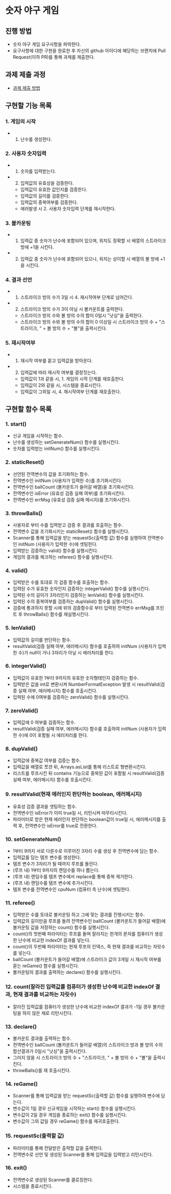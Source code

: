 # 숫자 야구 게임



## 진행 방법
* 숫자 야구 게임 요구사항을 파악한다.
* 요구사항에 대한 구현을 완료한 후 자신의 github 아이디에 해당하는 브랜치에 Pull Request(이하 PR)를 통해 과제를 제출한다.



## 과제 제출 과정
* [과제 제출 방법](https://github.com/next-step/nextstep-docs/tree/master/precourse)



## 구현할 기능 목록

### 1. 게임의 시작
* 1) 난수를 생성한다.

### 2. 사용자 숫자입력
* 1) 숫자를 입력받는다.
* 2) 입력값의 유효성을 검증한다.
    - 입력값이 유효한 값인지를 검증한다.
    - 입력값의 길이를 검증한다.
    - 입력값의 중복여부를 검증한다.
    - 에러발생 시 2. 사용자 숫자입력 단계를 재시작한다.
    
### 3. 볼카운팅
* 1) 입력값 중 숫자가 난수에 포함되어 있으며, 위치도 정확할 시 배열의 스트라이크 방에 +1을 시킨다.
* 2) 입력값 중 숫자가 난수에 포함되어 있으나, 위치는 상이할 시 배열의 볼 방에 +1을 시킨다.

### 4. 결과 선언
* 1) 스트라이크 방의 수가 3일 시 4. 재시작여부 단계로 넘어간다.
* 2) 스트라이크 방의 수가 3이 아닐 시 볼카운트를 출력한다.
    - 스트라이크 방의 수와 볼 방의 수의 합이 0일시 "낫싱"을 출력한다.
    - 스트라이크 방의 수와 볼 방의 수의 합이 0 이상일 시 스트라이크 방의 수 + "스트라이크, " + 볼 방의 수 + "볼"을 출력시킨다.

### 5. 재시작여부
* 1) 재시작 여부를 묻고 입력값을 받아온다.
* 2) 입력값에 따라 재시작 여부를 결정짓는다.
    - 입력값이 1과 같을 시, 1. 게임의 시작 단계를 재호출한다.
    - 입력값이 2와 같을 시, 시스템을 종료시킨다.
    - 입력값이 그외일 시, 4. 재시작여부 단계를 재호출한다.


## 구현할 함수 목록

### 1. start()
* 신규 게임을 시작하는 함수.
* 난수를 생성하는 setGenerateNum() 함수를 실행시킨다.
* 숫자를 입력받는 initNum() 함수를 실행시킨다.

### 2. staticReset()
* 선언된 전역변수의 값을 초기화하는 함수.
* 전역변수인 initNum (사용자가 입력한 수)를 초기화시킨다.
* 전역변수인 ballCount (볼카운트가 들어갈 배열)을 초기화시킨다.
* 전역변수인 isError (유효성 검증 실패 여부)를 초기화시킨다.
* 전역변수인 errMsg (유효성 검증 실패 메시지)를 초기화시킨다.

### 3. throwBalls()
* 사용자로 부터 수를 입력받고 검증 후 결과를 호출하는 함수.
* 전역변수 값을 초기화시키는 staticReset() 함수를 실행시킨다.
* Scanner를 통해 입력값을 받는 requestSc(출력할 값) 함수를 실행하여 전역변수인 initNum (사용자가 입력한 수)에 셋팅한다.
* 입력받는 검증하는 valid() 함수를 실행시킨다.
* 게임의 결과를 체크하는 referee() 함수를 실행시킨다.

### 4. valid()
* 입력받은 수를 토대로 각 검증 함수를 호출하는 함수.
* 입력된 수가 유효한 숫자인지 검증하는 integerValid() 함수를 실행시킨다.
* 입력된 수의 길이가 3자리인지 검증하는 lenValid() 함수를 실행시킨다.
* 입력된 수의 중복여부를 검증하는 dupValid() 함수를 실행시킨다.
* 검증에 통과하지 못할 시에 위의 검증함수로 부터 입력된 전역변수 errMsg를 프린트 후 throwBalls() 함수를 재실행시킨다.

### 5. lenValid()
* 입력값의 길이를 판단하는 함수.
* resultValid(검증 실패 여부, 에러메시지) 함수를 호출하여 initNum (사용자가 입력한 수)가 null이 거나 3자리가 아닐 시 에러처리를 한다.

### 6. integerValid()
* 입력값이 유효한 1부터 9까지의 유효한 숫자형태인지 검증하는 함수.
* 입력받은 값을 int로 변환시켜 NumberFormatException 발생 시 resultValid(검증 실패 여부, 에러메시지) 함수를 호출시킨다.
* 입력된 수에 0여부를 검증하는 zeroValid() 함수를 실행시킨다.

### 7. zeroValid()
* 입력값에 0 여부를 검증하는 함수.
* resultValid(검증 실패 여부, 에러메시지) 함수를 호출하여 initNum (사용자가 입력한 수)에 0이 포함될 시 에러처리를 한다.

### 8. dupValid()
* 입력값에 중복값 여부를 검증는 함수.
* 입력값을 배열로 쪼갠 뒤, Arrays.asList를 통해 리스트로 형변환시킨다.
* 리스트를 루프시킨 뒤 contains 기능으로 중복된 값이 포함될 시 resultValid(검증 실패 여부, 에러메시지) 함수를 호출시킨다.

### 9. resultValid(현재 에러인지 판단하는 boolean, 에러메시지)
* 유효성 검증 결과을 셋팅하는 함수.
* 전역변수인 isError가 이미 true일 시, 리턴시켜 마무리시킨다.
* 파라미터로 받은 현재 에러인지 판단하는 boolean값이 true일 시, 에러메시지를 출력 후, 전역변수인 isError를 true로 전환한다.

### 10. setGenerateNum()
* 1부터 9까지 서로 다른수로 이루어진 3자리 수를 생성 후 전역변수에 담는 함수.
* 입력값를 담는 템프 변수를 생성한다.
* 템프 변수가 3자리가 될 때까지 루프를 돌린다.
* (루프 내) 1부터 9까지의 랜덤수를 하나 뽑는다.
* (루프 내) 랜덤수를 템프 변수에서 replace를 통해 중복 제거한다.
* (루프 내) 랜덤수를 템프 변수에 추가시킨다.
* 템프 변수를 전역변수인 cpuNum (컴퓨터 측 난수)에 셋팅한다.

### 11. referee()
* 입력받은 수를 토대로 볼카운팅 하고 그에 맞는 결과를 진행시키는 함수.
* 입력값의 길이만큼 루프를 돌려 전역변수인 ballCount (볼카운트가 들어갈 배열)에 볼카운팅 값을 저장하는 count() 함수를 실행시킨다.
* count()의 첫번째 파라미터는 루프를 돌며 잘라지는 한개의 문자를 컴퓨터가 생성한 난수에 비교한 indexOf 결과를 넣는다.
* count()의 두번째 파라미터는 현재 루프의 인덱스, 즉 현재 결과를 비교하는 자릿수를 넣는다.
* ballCount (볼카운트가 들어갈 배열)에 스트라이크 값이 3개일 시 재시작 여부를 묻는 reGame() 함수를 실행시킨다.
* 볼카운팅의 결과를 출력하는 declare() 함수를 실행시킨다.

### 12. count(잘라진 입력값를 컴퓨터가 생성한 난수에 비교한 indexOf 결과, 현재 결과를 비교하는 자릿수)
* 잘라진 입력값를 컴퓨터가 생성한 난수에 비교한 indexOf 결과가 -1일 경우 볼카운팅을 하지 않은 채로 리턴시킨다.

### 13. declare()
* 볼카운트 결과를 출력하는 함수.
* 전역변수인 ballCount (볼카운트가 들어갈 배열)의 스트라이크 방과 볼 방의 수의 합산결과가 0일시 "낫싱"을 출력시킨다.
* 그러지 않을 시 스트라이크 방의 수 + "스트라이크, " + 볼 방의 수 + "볼"을 출력시킨다.
* throwBalls()를 재 호출시킨다.

### 14. reGame()
* Scanner를 통해 입력값을 받는 requestSc(출력할 값) 함수를 실행하여 변수에 담는다.
* 변수값이 1일 경우 신규게임을 시작하는 start() 함수를 실행시킨다.
* 변수값이 2일 경우 게임을 종료하는 exit() 함수를 실행시킨다.
* 변수값이 그외 값일 경우 reGame() 함수를 재귀호출한다.

### 15. requestSc(출력할 값)
* 파라미터를 통해 전달받은 출력할 값을 출력한다.
* 전역변수로 선언 및 생성된 Scanner를 통해 입력값을 입력받고 리턴시킨다.

### 16. exit()
* 전역변수로 생성된 Scanner를 클로징한다.
* 시스템을 종료시킨다.